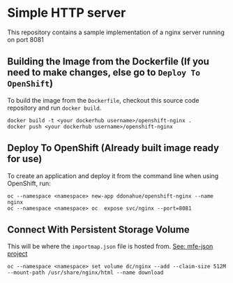 Simple HTTP server
==================

This repository contains a sample implementation of a nginx server running on port 8081

Building the Image from the Dockerfile (If you need to make changes, else go to `Deploy To OpenShift`)
--------------------------------------

To build the image from the `Dockerfile`, checkout this source code repository and run ``docker build``.
```
docker build -t <your dockerhub username>/openshift-nginx .
docker push <your dockerhub username>/openshift-nginx
```

Deploy To OpenShift (Already built image ready for use)
--------------------------------------

To create an application and deploy it from the command line when using OpenShift, run:
```
oc --namespace <namespace> new-app ddonahue/openshift-nginx --name nginx
oc --namespace <namespace> oc  expose svc/nginx --port=8081
```

Connect With Persistent Storage Volume
----------------------------------------
This will be where the `importmap.json` file is hosted from. [See: mfe-json project](https://github.com/ddonahue007/mfe-json)
```
oc --namespace <namespace> set volume dc/nginx --add --claim-size 512M --mount-path /usr/share/nginx/html --name download
```